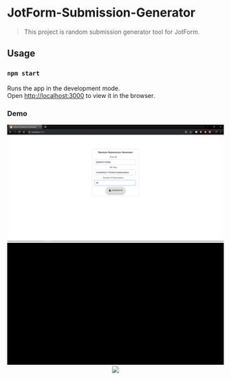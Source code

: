 # JotForm-Submission-Generator
> This project is random submission generator tool for JotForm.

## Usage

### `npm start`

Runs the app in the development mode.<br />
Open [http://localhost:3000](http://localhost:3000) to view it in the browser.

### Demo

<p align="center">
  <img src="https://github.com/edizuslu/JotForm-Submission-Generator/blob/master/public/Homepage.PNG" ></a>
  <img src="https://github.com/edizuslu/JotForm-Submission-Generator/blob/master/public/Demo-Gif.gif" ></a>
  <img src="https://github.com/edizuslu/JotForm-Submission-Generator/blob/master/public/JotForm-Sheets-Gif.gif"></a>
</p>
